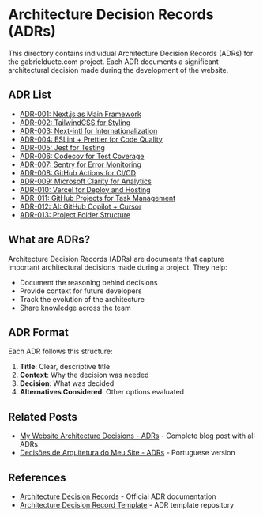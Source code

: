# Architecture Decision Records (ADRs)

This directory contains individual Architecture Decision Records (ADRs) for the
gabrielduete.com project. Each ADR documents a significant architectural
decision made during the development of the website.

## ADR List

- [ADR-001: Next.js as Main Framework](./adr-001-nextjs-framework.md)
- [ADR-002: TailwindCSS for Styling](./adr-002-tailwindcss-styling.md)
- [ADR-003: Next-intl for Internationalization](./adr-003-next-intl-internationalization.md)
- [ADR-004: ESLint + Prettier for Code Quality](./adr-004-eslint-prettier-code-quality.md)
- [ADR-005: Jest for Testing](./adr-005-jest-testing.md)
- [ADR-006: Codecov for Test Coverage](./adr-006-codecov-test-coverage.md)
- [ADR-007: Sentry for Error Monitoring](./adr-007-sentry-error-monitoring.md)
- [ADR-008: GitHub Actions for CI/CD](./adr-008-github-actions-cicd.md)
- [ADR-009: Microsoft Clarity for Analytics](./adr-009-microsoft-clarity-analytics.md)
- [ADR-010: Vercel for Deploy and Hosting](./adr-010-vercel-deployment.md)
- [ADR-011: GitHub Projects for Task Management](./adr-011-github-projects-task-management.md)
- [ADR-012: AI: GitHub Copilot + Cursor](./adr-012-ai-github-copilot-cursor.md)
- [ADR-013: Project Folder Structure](./adr-013-project-folder-structure.md)

## What are ADRs?

Architecture Decision Records (ADRs) are documents that capture important
architectural decisions made during a project. They help:

- Document the reasoning behind decisions
- Provide context for future developers
- Track the evolution of the architecture
- Share knowledge across the team

## ADR Format

Each ADR follows this structure:

1. **Title**: Clear, descriptive title
2. **Context**: Why the decision was needed
3. **Decision**: What was decided
4. **Alternatives Considered**: Other options evaluated

## Related Posts

- [My Website Architecture Decisions - ADRs](gabrielduete.com/en/blog/architecture-decisions) -
  Complete blog post with all ADRs
- [Decisões de Arquitetura do Meu Site - ADRs](gabrielduete.com/pt-br/architecture-decisions) -
  Portuguese version

## References

- [Architecture Decision Records](https://adr.github.io/) - Official ADR
  documentation
- [Architecture Decision Record Template](https://github.com/joelparkerhenderson/architecture-decision-record) -
  ADR template repository
